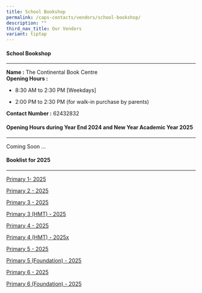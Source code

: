 ```yaml
---
title: School Bookshop
permalink: /caps-contacts/vendors/school-bookshop/
description: ""
third_nav_title: Our Vendors
variant: tiptap
---
```

<h4>School Bookshop</h4>
<hr>
<p><strong>Name :</strong> The Continental Book Centre
<br><strong>Opening Hours :</strong>
</p>
<ul data-tight="true" class="tight">
<li>
<p>8:30 AM to 2:30 PM [Weekdays]
<br>
</p>
</li>
<li>
<p>2:00 PM to 2:30 PM (for walk-in purchase by parents)
<br>
</p>
</li>
</ul>
<p><strong>Contact Number :</strong> 62432832</p>
<h4>Opening Hours during Year End 2024 and New Year Academic Year 2025</h4>
<hr>
<p>Coming Soon ...</p>
<h4>Booklist for 2025</h4>
<hr>
<p><a href="/files/Casuarina_Booklist_2025_Primary_1.pdf" rel="noopener noreferrer nofollow" target="_blank">Primary 1- 2025</a>
</p>
<p><a href="/files/Casuarina_Booklist_2025___Primary_2.pdf" rel="noopener noreferrer nofollow" target="_blank">Primary 2 - 2025</a>
</p>
<p><a href="/files/Casuarina_Booklist_2025___Primary_3.pdf" rel="noopener nofollow" target="_blank">Primary 3 - 2025</a>
</p>
<p><a href="/files/Casuarina_Booklist_2025___Primary_3__HMT_.pdf" rel="noopener nofollow" target="_blank">Primary 3 (HMT) - 2025</a>
</p>
<p><a href="/files/Casuarina_Booklist_2025___Primary_4.pdf" rel="noopener nofollow" target="_blank">Primary 4 - 2025</a>
</p>
<p><a href="/files/Casuarina_Booklist_2025___Primary_4__HMT_.pdf" rel="noopener nofollow" target="_blank">Primary 4 (HMT) - 2025x</a>
</p>
<p><a href="/files/Casuarina_Booklist_2025___Primary_5.pdf" rel="noopener nofollow" target="_blank">Primary 5 - 2025</a>
</p>
<p><a href="/files/Casuarina_Booklist_2025___Primary_5__Foundation_.pdf" rel="noopener nofollow" target="_blank">Primary 5 (Foundation) - 2025</a>
</p>
<p><a href="/files/Casuarina_Booklist_2025___Primary_6.pdf" rel="noopener nofollow" target="_blank">Primary 6 - 2025</a>
</p>
<p><a href="/files/Casuarina_Booklist_2025___Primary_6__Foundation_.pdf" rel="noopener nofollow" target="_blank">Primary 6 (Foundation) - 2025</a>
</p>
<p></p>
<p></p>
